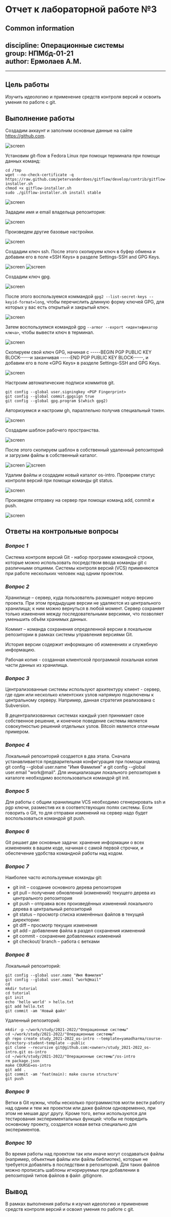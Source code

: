 # **Отчет к лабораторной работе №3**
## **Common information**
discipline: Операционные системы  
group: НПМбд-01-21  
author: Ермолаев А.М.
---
---
## **Цель работы**
Изучить идеологию и применение средств контроля версий и освоить умения по работе с git.
## **Выполнение работы**
Создадим аккаунт и заполним основные данные на  сайте https://github.com.

![screen](s1.png)

Установим git-flow в Fedora Linux при помощи терминала при помощи данных команд: 
```
cd /tmp
wget --no-check-certificate -q https://raw.github.com/petervanderdoes/gitflow/develop/contrib/gitflow-installer.sh
chmod +x gitflow-installer.sh
sudo ./gitflow-installer.sh install stable
```
![screen](s2.png)

Зададим имя и email владельца репозитория:

![screen](s3.png)

Произведем другие базовые настройки. 

![screen](s4.png)

Создадим ключ ssh. После этого скопируем ключ в буфер обмена и добавим его в поле «SSH Keys» в разделе Settings-SSH and GPG Keys. 

![screen](s5.png)
![screen](s6.png)

Создадим ключ gpg.  

![screen](s7.png)

После этого воспользуемся коммандой ```gpg2 --list-secret-keys --keyid-format=long```, чтобы перечислить длинную форму ключей GPG, для которых у вас есть открытый и закрытый ключ.
  
![screen](s8.png)

Затем воспользуемся командой gpg ```--armor --export <идентификатор ключа>```, чтобы вывести ключ в терминал.

![screen](s9.png)

Скопируем свой ключ GPG, начиная с -----BEGIN PGP PUBLIC KEY BLOCK-----и заканчивая -----END PGP PUBLIC KEY BLOCK-----, и добавим его в поле «GPG Keys» в разделе Settings-SSH and GPG Keys.  

![screen](s10.png)

Настроим автоматические подписи коммитов git.  
```
git config --global user.signingkey <PGP Fingerprint>
git config --global commit.gpgsign true
git config --global gpg.program $(which gpg2)
```

Авторизуемся и настроим gh, параллельно получив специальный токен. 

![screen](s12.png)

Создадим шаблон рабочего пространства.  

![screen](s13.png)

После этого скопируем шаблон в собственный удаленный репозиторий и загрузим файлы в собственный каталог.

![screen](s14.png)
![screen](s15.png)

Удалим файлы и создадим новый каталог os-intro. Проверим статус контроля версий при помощи команды git status.

![screen](s16.png)

Произведем отправку на сервер при помощи команд add, commit и push.

![screen](s17.png)

## **Ответы на контрольные вопросы**
### *Вопрос 1*
Система контроля версий Git - набор программ командной строки, которые можно использовать посредством ввода команды git с различными опциями. Системы контроля версий (VCS) применяются при работе нескольких человек над одним проектом.
### *Вопрос 2*
Хранилище – сервер, куда пользователь размещает новую версию проекта. При этом предыдущие версии не удаляются из центрального хранилища; к ним можно вернуться в любой момент. Сервер сохраняет только изменения между последовательными версиями, что позволяет уменьшить объём хранимых данных.

Коммит – команда сохранения определенной версии в локальном репозитории в рамках системы управления версиями Git.

История версии содержит информацию об изменениях и служебную информацию.

Рабочая копия - созданная клиентской программой локальная копия части данных из хранилища.
### *Вопрос 3*
Централизованные системы используют архитектуру клиент - сервер, где один или несколько клиентских узлов напрямую подключены к центральному серверу. Например, данная стратегия реализована с Subversion. 

В децентрализованных системах каждый узел принимает свое собственное решение, и конечное поведение системы является совокупностью решений отдельных узлов. Bitcoin является отличным примером.
### *Вопрос 4*
Локальный репозиторий создается в два этапа. Сначала устанавливается предварительная конфигурация при помощи команд git config --global user.name "Имя Фамилия" и git config --global user.email "work@mail". Для инициализации локального репозитория в каталоге необходимо воспользоваться командой git init.
### *Вопрос 5*
Для работы с общим хранилищем VCS необходимо сгенерировать ssh и pgp ключи, разместив их в соответствующих полях системы. Если говорить о Git, то для отправки изменений на сервер надо будет воспользоваться командой git push.
### *Вопрос 6*
Git решает две основные задачи: хранение информации о всех изменениях в вашем коде, начиная с самой первой строчки, и обеспечение удобства командной работы над кодом.
### *Вопрос 7*
Наиболее часто используемые команды git:  
 - git init – создание основного дерева репозитория
 - git pull – получение обновлений (изменений) текущего дерева из центрального репозитория
 - git push – отправка всех произведённых изменений локального дерева в центральный репозиторий
 - git status – просмотр списка изменённых файлов в текущей директории:
 - git diff – просмотр текущих изменения
 - git add – добавление файла в раздел сохранения изменений
 - git commit - сохранение добавленных изменений
 - git checkout/ branch – работа с ветками
 ### *Вопрос 8*
Локальный репозиторий:
```
git config --global user.name "Имя Фамилия"
git config --global user.email "work@mail"
cd
mkdir tutorial
cd tutorial
git init
echo 'hello world' > hello.txt
git add hello.txt
git commit -am 'Новый файл'
```
Удаленный репозиторий:
```
mkdir -p ~/work/study/2021-2022/"Операционные системы"
cd ~/work/study/2021-2022/"Операционные системы"
gh repo create study_2021-2022_os-intro --template=yamadharma/course-directory-student-template --public
git clone --recursive git@github.com:<owner>/study_2021-2022_os-intro.git os-intro
cd ~/work/study/2021-2022/"Операционные системы"/os-intro
rm package.json
make COURSE=os-intro
git add .
git commit -am 'feat(main): make course structure'
git push
```
### *Вопрос 9*
Ветки в Git нужны, чтобы несколько программистов могли вести работу над одним и тем же проектом или даже файлом одновременно, при этом не мешая друг другу. Кроме того, ветки используются для тестирования экспериментальных функций: чтобы не повредить основному проекту, создается новая ветка специально для экспериментов.
### *Вопрос 10*
Во время работы над проектом так или иначе могут создаваться файлы (например, объектные файлы или файлы библиотек), которые не требуется добавлять в последствии в репозиторий. Для таких файлов можно прописать шаблоны игнорируемых при добавлении в репозиторий типов файлов в файл .gitignore.

## **Вывод**
В рамках выполнения работы я изучил идеологию и применение средств контроля версий и освоил умения по работе с git.








